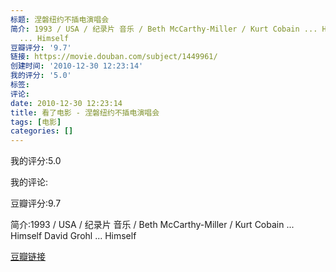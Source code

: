 ```yaml
---
标题: 涅磐纽约不插电演唱会
简介: 1993 / USA / 纪录片 音乐 / Beth McCarthy-Miller / Kurt Cobain ... Himself David Grohl
  ... Himself
豆瓣评分: '9.7'
链接: https://movie.douban.com/subject/1449961/
创建时间: '2010-12-30 12:23:14'
我的评分: '5.0'
标签:
评论:
date: 2010-12-30 12:23:14
title: 看了电影 - 涅磐纽约不插电演唱会
tags: [电影]
categories: []
---
```


我的评分:5.0

我的评论:

豆瓣评分:9.7

简介:1993 / USA / 纪录片 音乐 / Beth McCarthy-Miller / Kurt Cobain ... Himself David Grohl ... Himself

[豆瓣链接](https://movie.douban.com/subject/1449961/)

